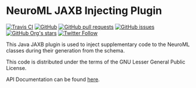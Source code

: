 NeuroML JAXB Injecting Plugin
=============================

[![Travis CI](https://travis-ci.com/NeuroML/org.neuroml.model.injectingplugin.svg?branch=master)](https://travis-ci.com/NeuroML/org.neuroml.model.injectingplugin)
[![GitHub](https://img.shields.io/github/license/NeuroML/org.neuroml.model.injectingplugin)](https://github.com/NeuroML/org.neuroml.model.injectingplugin/blob/master/LICENSE.lesser)
[![GitHub pull requests](https://img.shields.io/github/issues-pr/NeuroML/org.neuroml.model.injectingplugin)](https://github.com/NeuroML/org.neuroml.model.injectingplugin/pulls)
[![GitHub issues](https://img.shields.io/github/issues/NeuroML/org.neuroml.model.injectingplugin)](https://github.com/NeuroML/org.neuroml.model.injectingplugin/issues)
[![GitHub Org's stars](https://img.shields.io/github/stars/NeuroML?style=social)](https://github.com/NeuroML)
[![Twitter Follow](https://img.shields.io/twitter/follow/NeuroML?style=social)](https://twitter.com/NeuroML)

This Java JAXB plugin is used to inject supplementary code to the NeuroML 
classes during their generation from the schema.  

This code is distributed under the terms of the GNU Lesser General Public License.

API Documentation can be found [here](http://neuroml.github.io/org.neuroml.model.injectingplugin/index.html).
